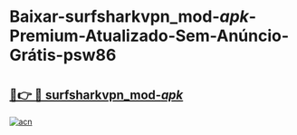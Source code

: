 # Baixar-surfsharkvpn_mod-_apk_-Premium-Atualizado-Sem-Anúncio-Grátis-psw86

# <h2><a href="https://4ahjv2.esa.edu.pl?src=surfsharkvpn_mod-_apk_&ref=psw86">🔗👉 🔴 surfsharkvpn_mod-_apk_</a></h2>

[![acn](https://github.com/user-attachments/assets/0f9c940e-d8b0-45ae-aac7-cd30a18b3e1c)](https://4ahjv2.esa.edu.pl?src=surfsharkvpn_mod-_apk_&ref=psw86)

